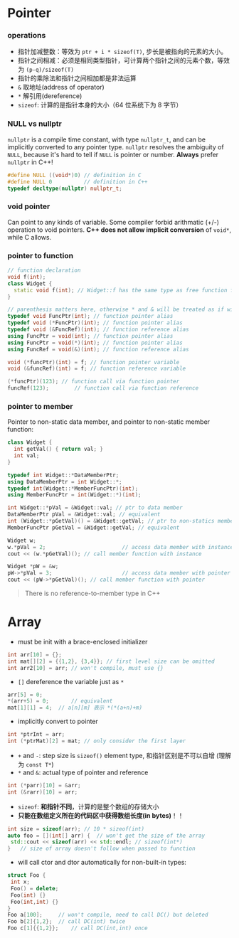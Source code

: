 # Pointer

### operations

- 指针加减整数：等效为 `ptr + i * sizeof(T)`, 步长是被指向的元素的大小。
- 指针之间相减：必须是相同类型指针，可计算两个指针之间的元素个数，等效为 `(p-q)/sizeof(T)`
- 指针的乘除法和指针之间相加都是非法运算
- `&` 取地址(address of operator)
- `*` 解引用(dereference)
- `sizeof`: 计算的是指针本身的大小（64 位系统下为 8 字节）

### NULL vs nullptr

`nullptr` is a compile time constant, with type `nullptr_t`, and can be implicitly converted to any pointer type. `nullptr` resolves the ambiguity of `NULL`, because it's hard to tell if `NULL` is pointer or number. **Always** prefer `nullptr` in C++!

```c++
#define NULL ((void*)0) // definition in C
#define NULL 0			// definition in C++
typedef decltype(nullptr) nullptr_t;
```

### void pointer

Can point to any kinds of variable. Some compiler forbid arithmatic (+/-) operation to void pointers. **C++ does not allow implicit conversion** of `void*`, while C allows.

### pointer to function

```c++
// function declaration
void f(int);
class Widget {
  static void f(int); // Widget::f has the same type as free function f
}

// parenthesis matters here, otherwise * and & will be treated as if with return type
typedef void FuncPtr(int); // function pointer alias
typedef void (*FuncPtr)(int); // function pointer alias
typedef void (&FuncRef)(int); // function reference alias
using FuncPtr = void(int); // function pointer alias
using FuncPtr = void(*)(int); // function pointer alias
using FuncRef = void(&)(int); // function reference alias

void (*funcPtr)(int) = f; // function pointer variable 
void (&funcRef)(int) = f; // function reference variable

(*funcPtr)(123); // function call via function pointer
funcRef(123);		 // function call via function reference
```

### pointer to member

Pointer to non-static data member, and pointer to non-static member function:

```c++
class Widget {
  int getVal() { return val; }
  int val;
}

typedef int Widget::*DataMemberPtr;
using DataMemberPtr = int Widget::*;
typedef int(Widget::*MemberFuncPtr)(int);
using MemberFuncPtr = int(Widget::*)(int);

int Widget::*pVal = &Widget::val; // ptr to data member
DataMemberPtr pVal = &Widget::val; // equivalent
int (Widget::*pGetVal)() = &Widget::getVal; // ptr to non-statics member function
MemberFuncPtr pGetVal = &Widget::getVal; // equivalent

Widget w;
w.*pVal = 2; 						// access data member with instance
cout << (w.*pGetVal)(); // call member function with instance

Widget *pW = &w;
pW->*pVal = 3;						// access data member with pointer
cout << (pW->*pGetVal)(); // call member function with pointer
```

> There is no reference-to-member type in C++



# Array

- must be init with a brace-enclosed initializer

 ```c++
int arr[10] = {};
int mat[][2] = {{1,2}, {3,4}}; // first level size can be omitted
int arr2[10] = arr;	// won't compile, must use {}
 ```

- `[]` dereference the variable just as `*`

 ```c++
arr[5] = 0;
*(arr+5) = 0;		// equivalent
mat[1][1] = 4; 	// a[n][m] 表示 *(*(a+n)+m)
 ```

- implicitly convert to pointer

 ```c++
int *ptrInt = arr;		
int (*ptrMat)[2] = mat;	// only consider the first layer
 ```

- `+` and `-`: step size is `sizeof()` element type, 和指针区别是不可以自增 (理解为 `const T*`)
- `*` and `&`: actual type of pointer and reference

 ```c++
int (*parr)[10] = &arr;	
int (&rarr)[10] = arr;
 ```

- `sizeof`: **和指针不同**，计算的是整个数组的存储大小
- **只能在数组定义所在的代码区中获得数组长度(in bytes)**！！

 ```c++
int size = sizeof(arr);	// 10 * sizeof(int)
auto foo = [](int[] arr) { 	// won't get the size of the array
  std::cout << sizeof(arr) << std::endl; // sizeof(int*)
} 	// size of array doesn't follow when passed to function
 ```

- will call ctor and dtor automatically for non-built-in types:

 ```c++
struct Foo {
  int x;
  Foo() = delete;
  Foo(int) {}
  Foo(int,int) {}
}
Foo a[100];		// won't compile, need to call DC() but deleted
Foo b[2]{1,2}; 	// call DC(int) twice
Foo c[1]{{1,2}};	// call DC(int,int) once
 ```



